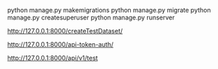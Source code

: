 <!-- Создание базы данных и админа, запуск сервера -->
python manage.py makemigrations
python manage.py migrate
python manage.py createsuperuser
python manage.py runserver


<!-- Создание тестового датасета -->
http://127.0.0.1:8000/createTestDataset/

<!-- Авторизация -->
http://127.0.0.1:8000/api-token-auth/

<!-- Получение данных соревнований -->
http://127.0.0.1:8000/api/v1/test